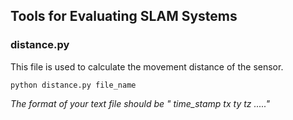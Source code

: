 ## Tools for Evaluating SLAM Systems

### distance.py

This file is used to calculate the movement distance of the sensor.

```
python distance.py file_name
```

*The format of your text file should be " time_stamp tx ty tz ....."*





 




